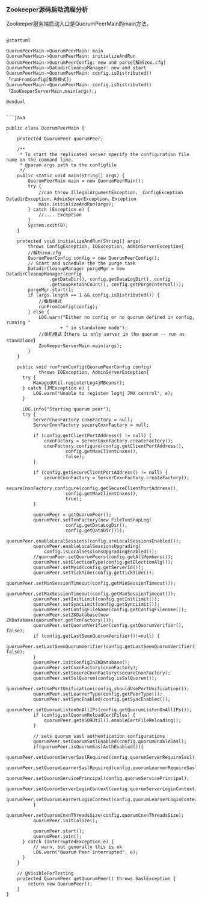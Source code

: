 ### Zookeeper源码启动流程分析

Zookeeper服务端启动入口是QuorumPeerMain的main方法。
```plantuml

@startuml

QuorumPeerMain->QuorumPeerMain: main
QuorumPeerMain->QuorumPeerMain: initializeAndRun
QuorumPeerMain->QuorumPeerConfig: new and parse[解析zoo.cfg]
QuorumPeerMain->DatadirCleanupManager: new and start
QuorumPeerMain->QuorumPeerMain: config.isDistributed()「runFromConfig[集群模式]」
QuorumPeerMain->QuorumPeerMain: config.isDistributed()「ZooKeeperServerMain.main(args);」

@enduml

```

```

```java

public class QuorumPeerMain {

    protected QuorumPeer quorumPeer;

    /**
     * To start the replicated server specify the configuration file name on the command line.
     * @param args path to the configfile
     */
    public static void main(String[] args) {
        QuorumPeerMain main = new QuorumPeerMain();
        try {
            //can throw IllegalArgumentException， ConfigException DatadirException，AdminServerException，Exception
            main.initializeAndRun(args);
        } catch (Exception e) {
            //.... Exception
        }
        System.exit(0);
    }

    protected void initializeAndRun(String[] args)
        throws ConfigException, IOException, AdminServerException{
        //解析zoo.cfg
        QuorumPeerConfig config = new QuorumPeerConfig();
        // Start and schedule the the purge task
        DatadirCleanupManager purgeMgr = new DatadirCleanupManager(config
                .getDataDir(), config.getDataLogDir(), config
                .getSnapRetainCount(), config.getPurgeInterval());
        purgeMgr.start();
        if (args.length == 1 && config.isDistributed()) {
            //集群模式
            runFromConfig(config);
        } else {
            LOG.warn("Either no config or no quorum defined in config, running "
                    + " in standalone mode");
            //单机模式【there is only server in the quorum -- run as standalone】
            ZooKeeperServerMain.main(args);
        }
    }

    public void runFromConfig(QuorumPeerConfig config)
            throws IOException, AdminServerException{
      try {
          ManagedUtil.registerLog4jMBeans();
      } catch (JMException e) {
          LOG.warn("Unable to register log4j JMX control", e);
      }

      LOG.info("Starting quorum peer");
      try {
          ServerCnxnFactory cnxnFactory = null;
          ServerCnxnFactory secureCnxnFactory = null;

          if (config.getClientPortAddress() != null) {
              cnxnFactory = ServerCnxnFactory.createFactory();
              cnxnFactory.configure(config.getClientPortAddress(),
                      config.getMaxClientCnxns(),
                      false);
          }

          if (config.getSecureClientPortAddress() != null) {
              secureCnxnFactory = ServerCnxnFactory.createFactory();
              secureCnxnFactory.configure(config.getSecureClientPortAddress(),
                      config.getMaxClientCnxns(),
                      true);
          }

          quorumPeer = getQuorumPeer();
          quorumPeer.setTxnFactory(new FileTxnSnapLog(
                      config.getDataLogDir(),
                      config.getDataDir()));
          quorumPeer.enableLocalSessions(config.areLocalSessionsEnabled());
          quorumPeer.enableLocalSessionsUpgrading(
              config.isLocalSessionsUpgradingEnabled());
          //quorumPeer.setQuorumPeers(config.getAllMembers());
          quorumPeer.setElectionType(config.getElectionAlg());
          quorumPeer.setMyid(config.getServerId());
          quorumPeer.setTickTime(config.getTickTime());
          quorumPeer.setMinSessionTimeout(config.getMinSessionTimeout());
          quorumPeer.setMaxSessionTimeout(config.getMaxSessionTimeout());
          quorumPeer.setInitLimit(config.getInitLimit());
          quorumPeer.setSyncLimit(config.getSyncLimit());
          quorumPeer.setConfigFileName(config.getConfigFilename());
          quorumPeer.setZKDatabase(new ZKDatabase(quorumPeer.getTxnFactory()));
          quorumPeer.setQuorumVerifier(config.getQuorumVerifier(), false);
          if (config.getLastSeenQuorumVerifier()!=null) {
              quorumPeer.setLastSeenQuorumVerifier(config.getLastSeenQuorumVerifier(), false);
          }
          quorumPeer.initConfigInZKDatabase();
          quorumPeer.setCnxnFactory(cnxnFactory);
          quorumPeer.setSecureCnxnFactory(secureCnxnFactory);
          quorumPeer.setSslQuorum(config.isSslQuorum());
          quorumPeer.setUsePortUnification(config.shouldUsePortUnification());
          quorumPeer.setLearnerType(config.getPeerType());
          quorumPeer.setSyncEnabled(config.getSyncEnabled());
          quorumPeer.setQuorumListenOnAllIPs(config.getQuorumListenOnAllIPs());
          if (config.sslQuorumReloadCertFiles) {
              quorumPeer.getX509Util().enableCertFileReloading();
          }

          // sets quorum sasl authentication configurations
          quorumPeer.setQuorumSaslEnabled(config.quorumEnableSasl);
          if(quorumPeer.isQuorumSaslAuthEnabled()){
              quorumPeer.setQuorumServerSaslRequired(config.quorumServerRequireSasl);
              quorumPeer.setQuorumLearnerSaslRequired(config.quorumLearnerRequireSasl);
              quorumPeer.setQuorumServicePrincipal(config.quorumServicePrincipal);
              quorumPeer.setQuorumServerLoginContext(config.quorumServerLoginContext);
              quorumPeer.setQuorumLearnerLoginContext(config.quorumLearnerLoginContext);
          }
          quorumPeer.setQuorumCnxnThreadsSize(config.quorumCnxnThreadsSize);
          quorumPeer.initialize();
          
          quorumPeer.start();
          quorumPeer.join();
      } catch (InterruptedException e) {
          // warn, but generally this is ok
          LOG.warn("Quorum Peer interrupted", e);
      }
    }

    // @VisibleForTesting
    protected QuorumPeer getQuorumPeer() throws SaslException {
        return new QuorumPeer();
    }
}

```